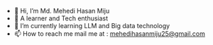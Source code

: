 - 👋 Hi, I’m Md. Mehedi Hasan Miju
- 👀 A learner and Tech enthusiast
- 🌱 I’m currently learning LLM and Big data technology
- 📫 How to reach me mail me at : mehedihasanmiju25@gmail.com


<!---
mhasanmiju/mhasanmiju is a ✨ special ✨ repository because its `README.md` (this file) appears on your GitHub profile.
You can click the Preview link to take a look at your changes.
--->

